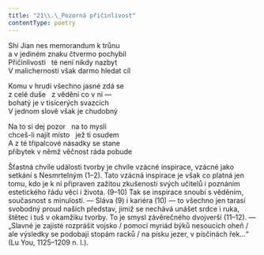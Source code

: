 ```yaml
---
title: "21\\.\_Pozorná přičinlivost"
contentType: poetry
---
```


<section>

Shi Jian nes memorandum k trůnu  
a v jediném znaku čtvermo pochybil  
Přičinlivosti   té není nikdy nazbyt  
V malichernosti však darmo hledat cíl

</section>

<section>

Komu v hrudi všechno jasné zdá se  
z celé duše   z vědění co v ní —  
bohatý je v tisícerých svazcích  
V jednom slově však je chudobný

</section>

<section>

Na to si dej pozor   na to mysli  
chceš-li najít místo   jež ti osudem  
A z té třípalcové násadky se stane  
příbytek v němž věčnost ráda pobude

</section>


<section>

Šťastná chvíle události tvorby je chvíle vzácné inspirace, vzácné jako setkání s Nesmrtelným (1–2). Tato vzácná inspirace je však co platná jen tomu, kdo je k ní připraven zažitou zkušeností svých učitelů i poznáním estetického řádu věcí i života. (9–10) Tak se inspirace snoubí s věděním, současnost s minulostí. — Sláva (9) i kariéra (10) — to všechno jen tarasí svobodný proud našich představ, jimiž se nechává unášet srdce i ruka, štětec i tuš v okamžiku tvorby. To je smysl závěrečného dvojverší (11–12). — „Slavné je zajisté rozprášit vojsko / pomocí myriád býků nesoucích oheň / ale výsledky se podobají stopám racků / na písku jezer, v písčinách řek…“ (Lu You, 1125–1209 n. l.).

</section>
